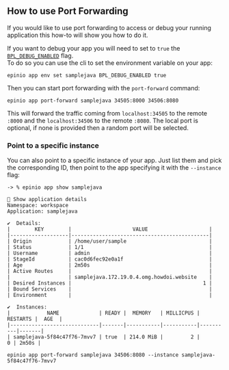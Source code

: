 ## How to use Port Forwarding

If you would like to use port forwarding to access or debug your running application this how-to will show you how to do it.

If you want to debug your app you will need to set to `true` the [`BPL_DEBUG_ENABLED`](https://paketo.io/docs/howto/java/#enable-remote-debugging) flag.  
To do so you can use the cli to set the environment variable on your app:

```
epinio app env set samplejava BPL_DEBUG_ENABLED true
```

Then you can start port forwarding with the `port-forward` command:

```
epinio app port-forward samplejava 34505:8000 34506:8080
```

This will forward the traffic coming from `localhost:34505` to the remote `:8000` and the `localhost:34506` to the remote `:8080`.
The local port is optional, if none is provided then a random port will be selected.

### Point to a specific instance

You can also point to a specific instance of your app. Just list them and pick the corresponding ID, then point to the app specifying it with the `--instance` flag:

```
-> % epinio app show samplejava

🚢 Show application details
Namespace: workspace
Application: samplejava

✔️  Details:
|        KEY        |                    VALUE                    |
|-------------------|---------------------------------------------|
| Origin            | /home/user/sample                           |
| Status            | 1/1                                         |
| Username          | admin                                       |
| StageId           | cac0d6fec92e0a1f                            |
| Age               | 2m50s                                       |
| Active Routes     |                                             |
|                   | samplejava.172.19.0.4.omg.howdoi.website    |
| Desired Instances |                                           1 |
| Bound Services    |                                             |
| Environment       |                                             |

✔️  Instances: 
|            NAME             | READY |  MEMORY   | MILLICPUS | RESTARTS |  AGE  |
|-----------------------------|-------|-----------|-----------|----------|-------|
| samplejava-5f84c47f76-7mvv7 | true  | 214.0 MiB |         2 |        0 | 2m50s |
```



```
epinio app port-forward samplejava 34506:8080 --instance samplejava-5f84c47f76-7mvv7
```